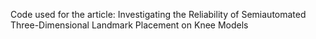 Code used for the article: Investigating the Reliability of Semiautomated Three-Dimensional Landmark Placement on Knee Models
